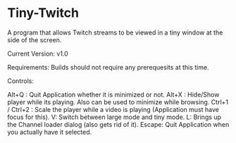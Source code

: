 # Tiny-Twitch
A program that allows Twitch streams to be viewed in a tiny window at the side of the screen.

Current Version: v1.0

Requirements:
Builds should not require any prerequesits at this time.

Controls:

Alt+Q : Quit Application whether it is minimized or not.
Alt+X : Hide/Show player while its playing. Also can be used to minimize while browsing.
Ctrl+1 / Ctrl+2 : Scale the player while a video is playing (Application must have focus for this).
V: Switch between large mode and tiny mode.
L: Brings up the Channel loader dialog (also gets rid of it).
Escape: Quit Application when you actually have it selected.